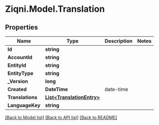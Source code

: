 
# Ziqni.Model.Translation

## Properties

Name | Type | Description | Notes
------------ | ------------- | ------------- | -------------
**Id** | **string** |  | 
**AccountId** | **string** |  | 
**EntityId** | **string** |  | 
**EntityType** | **string** |  | 
**_Version** | **long** |  | 
**Created** | **DateTime** | date-time | 
**Translations** | [**List&lt;TranslationEntry&gt;**](TranslationEntry.md) |  | 
**LanguageKey** | **string** |  | 

[[Back to Model list]](../README.md#documentation-for-models)
[[Back to API list]](../README.md#documentation-for-api-endpoints)
[[Back to README]](../README.md)

